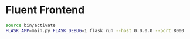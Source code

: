 # Fluent Frontend

```bash
source bin/activate
FLASK_APP=main.py FLASK_DEBUG=1 flask run --host 0.0.0.0 --port 8000
```
